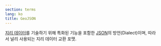 ```yaml
---
section: terms
lang: ko
title: GeoJSON
---
```


[지리 데이터](../geodata/)를 기술하기 위해 특화된 기능을 포함한 [JSON](../json/)의 방언(Dialect)이며, 따라서 널리 사용되는 지리 데이터 교환 포맷.
